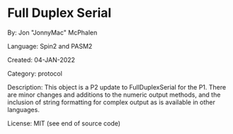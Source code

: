 # Full Duplex Serial

By: Jon "JonnyMac" McPhalen

Language: Spin2 and PASM2

Created: 04-JAN-2022

Category: protocol

Description:
This object is a P2 update to FullDuplexSerial for the P1. There are minor changes and additions to the numeric output methods, and the inclusion of string formatting for complex output as is available in other languages.

License: MIT (see end of source code)

